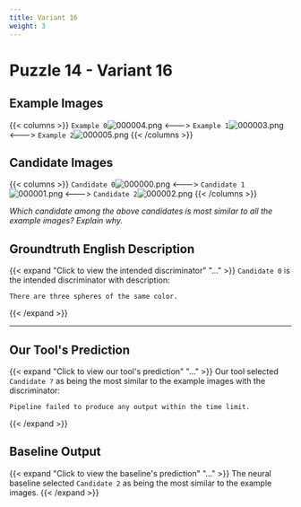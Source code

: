 ```yaml
---
title: Variant 16
weight: 3
---
```


# Puzzle 14 - Variant 16

## Example Images
{{< columns >}}
`Example 0`![000004.png](/clevr-variants/threepack/fovariant-16/render/images/CLEVR_val_000004.png)
<--->
`Example 1`![000003.png](/clevr-variants/threepack/fovariant-16/render/images/CLEVR_val_000003.png)
<--->
`Example 2`![000005.png](/clevr-variants/threepack/fovariant-16/render/images/CLEVR_val_000005.png)
{{< /columns >}}

## Candidate Images
{{< columns >}}
`Candidate 0`![000000.png](/clevr-variants/threepack/fovariant-16/render/images/CLEVR_val_000000.png)
<--->
`Candidate 1`![000001.png](/clevr-variants/threepack/fovariant-16/render/images/CLEVR_val_000001.png)
<--->
`Candidate 2`![000002.png](/clevr-variants/threepack/fovariant-16/render/images/CLEVR_val_000002.png)
{{< /columns >}}

*Which candidate among the above candidates is most similar to all the example images? Explain why.*

## Groundtruth English Description

{{< expand "Click to view the intended discriminator" "..." >}}
`Candidate 0` is the intended discriminator with description:
```plaintext 
There are three spheres of the same color.
```
{{< /expand >}}

---



## Our Tool's Prediction

{{< expand "Click to view our tool's prediction" "..." >}}
Our tool selected `Candidate ?` as being the most similar to the example images with the discriminator:
```plaintext
Pipeline failed to produce any output within the time limit.
```
{{< /expand >}}



## Baseline Output

{{< expand "Click to view the baseline's prediction" "..." >}}
The neural baseline selected `Candidate 2` as being the most similar to the example images.
{{< /expand >}}

